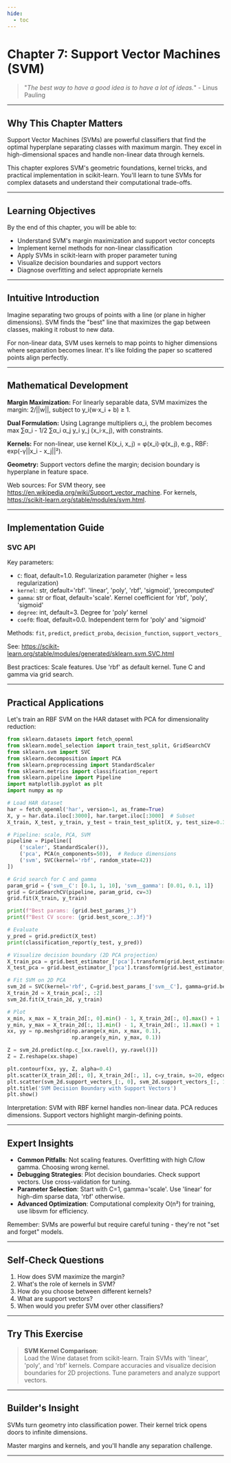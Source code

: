 ```yaml
---
hide:
  - toc
---
```


# Chapter 7: Support Vector Machines (SVM)

> "*The best way to have a good idea is to have a lot of ideas.*" - Linus Pauling

---

## Why This Chapter Matters

Support Vector Machines (SVMs) are powerful classifiers that find the optimal hyperplane separating classes with maximum margin. They excel in high-dimensional spaces and handle non-linear data through kernels.

This chapter explores SVM's geometric foundations, kernel tricks, and practical implementation in scikit-learn. You'll learn to tune SVMs for complex datasets and understand their computational trade-offs.

---

## Learning Objectives

By the end of this chapter, you will be able to:

- Understand SVM's margin maximization and support vector concepts
- Implement kernel methods for non-linear classification
- Apply SVMs in scikit-learn with proper parameter tuning
- Visualize decision boundaries and support vectors
- Diagnose overfitting and select appropriate kernels

---

## Intuitive Introduction

Imagine separating two groups of points with a line (or plane in higher dimensions). SVM finds the "best" line that maximizes the gap between classes, making it robust to new data.

For non-linear data, SVM uses kernels to map points to higher dimensions where separation becomes linear. It's like folding the paper so scattered points align perfectly.

---

## Mathematical Development

**Margin Maximization:**
For linearly separable data, SVM maximizes the margin: 2/||w||, subject to y_i(w·x_i + b) ≥ 1.

**Dual Formulation:**
Using Lagrange multipliers α_i, the problem becomes max ∑α_i - 1/2 ∑α_i α_j y_i y_j (x_i·x_j), with constraints.

**Kernels:**
For non-linear, use kernel K(x_i, x_j) = φ(x_i)·φ(x_j), e.g., RBF: exp(-γ||x_i - x_j||²).

**Geometry:**
Support vectors define the margin; decision boundary is hyperplane in feature space.

Web sources: For SVM theory, see https://en.wikipedia.org/wiki/Support_vector_machine. For kernels, https://scikit-learn.org/stable/modules/svm.html.

---

## Implementation Guide

### SVC API
Key parameters:
- `C`: float, default=1.0. Regularization parameter (higher = less regularization)
- `kernel`: str, default='rbf'. 'linear', 'poly', 'rbf', 'sigmoid', 'precomputed'
- `gamma`: str or float, default='scale'. Kernel coefficient for 'rbf', 'poly', 'sigmoid'
- `degree`: int, default=3. Degree for 'poly' kernel
- `coef0`: float, default=0.0. Independent term for 'poly' and 'sigmoid'

Methods: `fit`, `predict`, `predict_proba`, `decision_function`, `support_vectors_`

See: https://scikit-learn.org/stable/modules/generated/sklearn.svm.SVC.html

Best practices: Scale features. Use 'rbf' as default kernel. Tune C and gamma via grid search.

---

## Practical Applications

Let's train an RBF SVM on the HAR dataset with PCA for dimensionality reduction:

```python
from sklearn.datasets import fetch_openml
from sklearn.model_selection import train_test_split, GridSearchCV
from sklearn.svm import SVC
from sklearn.decomposition import PCA
from sklearn.preprocessing import StandardScaler
from sklearn.metrics import classification_report
from sklearn.pipeline import Pipeline
import matplotlib.pyplot as plt
import numpy as np

# Load HAR dataset
har = fetch_openml('har', version=1, as_frame=True)
X, y = har.data.iloc[:3000], har.target.iloc[:3000]  # Subset
X_train, X_test, y_train, y_test = train_test_split(X, y, test_size=0.3, random_state=42)

# Pipeline: scale, PCA, SVM
pipeline = Pipeline([
    ('scaler', StandardScaler()),
    ('pca', PCA(n_components=50)),  # Reduce dimensions
    ('svm', SVC(kernel='rbf', random_state=42))
])

# Grid search for C and gamma
param_grid = {'svm__C': [0.1, 1, 10], 'svm__gamma': [0.01, 0.1, 1]}
grid = GridSearchCV(pipeline, param_grid, cv=3)
grid.fit(X_train, y_train)

print(f"Best params: {grid.best_params_}")
print(f"Best CV score: {grid.best_score_:.3f}")

# Evaluate
y_pred = grid.predict(X_test)
print(classification_report(y_test, y_pred))

# Visualize decision boundary (2D PCA projection)
X_train_pca = grid.best_estimator_['pca'].transform(grid.best_estimator_['scaler'].transform(X_train))
X_test_pca = grid.best_estimator_['pca'].transform(grid.best_estimator_['scaler'].transform(X_test))

# Fit SVM on 2D PCA
svm_2d = SVC(kernel='rbf', C=grid.best_params_['svm__C'], gamma=grid.best_params_['svm__gamma'])
X_train_2d = X_train_pca[:, :2]
svm_2d.fit(X_train_2d, y_train)

# Plot
x_min, x_max = X_train_2d[:, 0].min() - 1, X_train_2d[:, 0].max() + 1
y_min, y_max = X_train_2d[:, 1].min() - 1, X_train_2d[:, 1].max() + 1
xx, yy = np.meshgrid(np.arange(x_min, x_max, 0.1),
                     np.arange(y_min, y_max, 0.1))

Z = svm_2d.predict(np.c_[xx.ravel(), yy.ravel()])
Z = Z.reshape(xx.shape)

plt.contourf(xx, yy, Z, alpha=0.4)
plt.scatter(X_train_2d[:, 0], X_train_2d[:, 1], c=y_train, s=20, edgecolor='k')
plt.scatter(svm_2d.support_vectors_[:, 0], svm_2d.support_vectors_[:, 1], s=100, facecolors='none', edgecolors='r')
plt.title('SVM Decision Boundary with Support Vectors')
plt.show()
```

Interpretation: SVM with RBF kernel handles non-linear data. PCA reduces dimensions. Support vectors highlight margin-defining points.

---

## Expert Insights

- **Common Pitfalls**: Not scaling features. Overfitting with high C/low gamma. Choosing wrong kernel.
- **Debugging Strategies**: Plot decision boundaries. Check support vectors. Use cross-validation for tuning.
- **Parameter Selection**: Start with C=1, gamma='scale'. Use 'linear' for high-dim sparse data, 'rbf' otherwise.
- **Advanced Optimization**: Computational complexity O(n²) for training, use libsvm for efficiency.

Remember: SVMs are powerful but require careful tuning - they're not "set and forget" models.

---

## Self-Check Questions

1. How does SVM maximize the margin?
2. What's the role of kernels in SVM?
3. How do you choose between different kernels?
4. What are support vectors?
5. When would you prefer SVM over other classifiers?

---

## Try This Exercise

> **SVM Kernel Comparison**:  
> Load the Wine dataset from scikit-learn. Train SVMs with 'linear', 'poly', and 'rbf' kernels. Compare accuracies and visualize decision boundaries for 2D projections. Tune parameters and analyze support vectors.

---

## Builder's Insight

SVMs turn geometry into classification power. Their kernel trick opens doors to infinite dimensions.

Master margins and kernels, and you'll handle any separation challenge.

---

